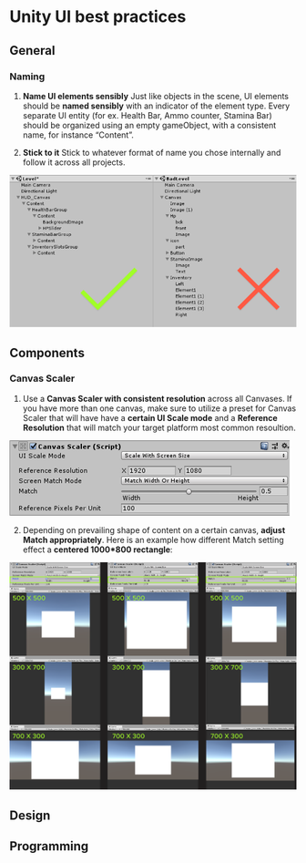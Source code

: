 
# Unity UI best practices
## General
### Naming
1. __Name UI elements sensibly__
Just like objects in the scene, UI elements should be **named sensibly** with an indicator of the element type.
Every separate UI entity (for ex. Health Bar, Ammo counter, Stamina Bar) should be organized using an empty gameObject, with a consistent name, for instance “Content”.

2. __Stick to it__
Stick to whatever format of name you chose internally and follow it across all projects.

![Alt](element_naming.png)
## Components
### Canvas Scaler
1. Use a **Canvas Scaler with consistent resolution** across all Canvases. 
If you have more than one canvas, make sure to utilize a preset for Canvas Scaler that will have have a **certain UI Scale mode** and a **Reference Resolution** that will match your target platform most common resoultion.  

![Alt](canvas_scaler.png)

2. Depending on prevailing shape of content on a certain canvas, **adjust Match appropriately**.
Here is an example how different Match setting effect a **centered 1000*800 rectangle**:

![Alt](match_example.png)
## Design
## Programming

<!--stackedit_data:
eyJoaXN0b3J5IjpbMTE0NTA5NTIzOSw3NzYxNzY2MjcsMjk5OD
cxMDMwLC0yMDI5Nzc4NzUyLDE1NTczMzQyMzUsOTA4Nzc1ODc5
LC0xNzgzMjI2NjA5LC0zODE1ODI5MjEsMTQyMTA3NjU3MywtMT
IzNTgxMTA0NywtMTg0NDk0MTkyXX0=
-->